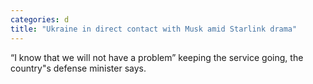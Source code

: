 ```yaml
---
categories: d
title: "Ukraine in direct contact with Musk amid Starlink drama"
---
```

“I know that we will not have a problem” keeping the service going, the country"s defense minister says.